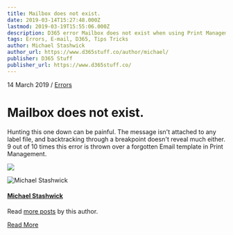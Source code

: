 ```yaml
---
title: Mailbox does not exist.
date: 2019-03-14T15:27:48.000Z
lastmod: 2019-03-19T15:55:06.000Z
description: D365 error Mailbox does not exist when using Print Management
tags: Errors, E-mail, D365, Tips Tricks
author: Michael Stashwick
author_url: https://www.d365stuff.co/author/michael/
publisher: D365 Stuff
publisher_url: https://www.d365stuff.co/
---
```


14 March 2019 / [Errors](/tag/errors/)

# Mailbox does not exist.

Hunting this one down can be painful. The message isn't attached to any label
file, and backtracking through a breakpoint doesn't reveal much either. 9 out
of 10 times this error is thrown over a forgotten Email template in Print
Management.

![](https://www.d365stuff.co/content/images/2019/03/image.png)

![Michael Stashwick](/content/images/size/w100/2019/07/FacePic.jpg)

#### [Michael Stashwick](/author/michael/)

Read [more posts](/author/michael/) by this author.

[Read More](/author/michael/)

